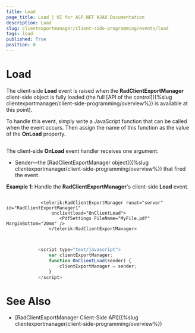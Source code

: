 ```yaml
---
title: Load
page_title: Load | UI for ASP.NET AJAX Documentation
description: Load
slug: clientexportmanager/client-side-programming/events/load
tags: load
published: True
position: 0
---
```


# Load



The client-side __Load__ event is raised when the __RadClientExportManager__ client-side object is fully loaded (the full [API of the control]({%slug clientexportmanager/client-side-programming/overview%}) is available at this point).

To handle this event, simply write a JavaScript function that can be called when the event occurs. Then assign the name of this function as the value of the __OnLoad__ property.

## 

The client-side __OnLoad__ event handler receives one argument:

* Sender—the [RadClientExportManager object]({%slug clientexportmanager/client-side-programming/overview%}) that fired the event.

__Example 1__: Handle the __RadClientExportManager__'s client-side __Load__ event.

````ASPNET
	
		     <telerik:RadClientExportManager runat="server" id="RadClientExportManager1"
	             onclientload="OnClientLoad">
	                <PdfSettings FileName="MyFile.pdf" MarginBottom="20mm" />
	            </telerik:RadClientExportManager>
	
	
````



````JavaScript
	        <script type="text/javascript">
	            var clientExportManager;
	            function OnClientLoad(sender) {
	                clientExportManager = sender;
	            }
	        </script>
````



# See Also

 * [RadClientExportManager Client-Side API]({%slug clientexportmanager/client-side-programming/overview%})
